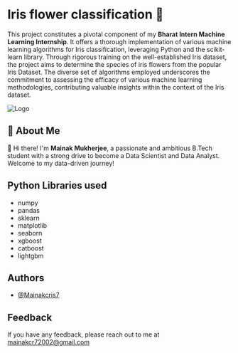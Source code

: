 
# Iris flower classification 🌸

This project constitutes a pivotal component of my **Bharat Intern Machine Learning Internship**. It offers a thorough implementation of various machine learning algorithms for Iris classification, leveraging Python and the scikit-learn library. Through rigorous training on the well-established Iris dataset, the project aims to determine the species of iris flowers from the popular Iris Dataset. The diverse set of algorithms employed underscores the commitment to assessing the efficacy of various machine learning methodologies, contributing valuable insights within the context of the Iris dataset.













![Logo](https://housing.com/news/wp-content/uploads/2022/11/iris-flower-compressed.jpg)


## 🚀 About Me
👋 Hi there! I'm **Mainak Mukherjee**, a passionate and ambitious B.Tech student with a strong drive to become a Data Scientist and Data Analyst. Welcome to my data-driven journey!



## Python Libraries used

- numpy
- pandas
- sklearn
- matplotlib
- seaborn
- xgboost
- catboost
- lightgbm


## Authors

- [@Mainakcris7](https://github.com/Mainakcris7)


## Feedback

If you have any feedback, please reach out to me at mainakcr72002@gmail.com

